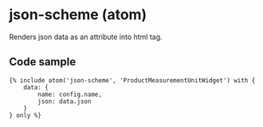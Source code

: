 # json-scheme (atom)

Renders json data as an attribute into html tag.

## Code sample 

```
{% include atom('json-scheme', 'ProductMeasurementUnitWidget') with {
    data: {
        name: config.name,
        json: data.json
    }
} only %}
```
